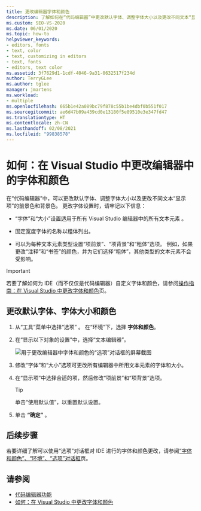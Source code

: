 ```yaml
---
title: 更改编辑器字体和颜色
description: 了解如何在“代码编辑器”中更改默认字体、调整字体大小以及更改不同文本“显示项”的前景色和背景色。
ms.custom: SEO-VS-2020
ms.date: 06/01/2020
ms.topic: how-to
helpviewer_keywords:
- editors, fonts
- text, color
- text, customizing in editors
- text, fonts
- editors, text color
ms.assetid: 3f7629d1-1cdf-4046-9a31-0632517f234d
author: TerryGLee
ms.author: tglee
manager: jmartens
ms.workload:
- multiple
ms.openlocfilehash: 665b1e42a089bc79f878c55b1be4dbf0b551f017
ms.sourcegitcommit: ae6d47b09a439cd0e13180f5e89510e3e347fd47
ms.translationtype: HT
ms.contentlocale: zh-CN
ms.lasthandoff: 02/08/2021
ms.locfileid: "99838578"
---
```

# <a name="how-to-change-fonts-and-colors-for-the-editor-in-visual-studio"></a>如何：在 Visual Studio 中更改编辑器中的字体和颜色

在“代码编辑器”中，可以更改默认字体、调整字体大小以及更改不同文本“显示项”的前景色和背景色。 更改字体设置时，请牢记以下信息：

- “字体”和“大小”设置适用于所有 Visual Studio 编辑器中的所有文本元素 。

- 固定宽度字体的名称以粗体列出。

- 可以为每种文本元素类型设置“项前景”、“项背景”和“粗体”选项。 例如，如果更改“注释”和“书签”的颜色，并为它们选择“粗体”，其他类型的文本元素不会受影响。

> [!IMPORTANT]
> 若要了解如何为 IDE（而不仅仅是代码编辑器）自定义字体和颜色，请参阅[操作指南：在 Visual Studio 中更改字体和颜色](../../ide/how-to-change-fonts-and-colors-in-visual-studio.md)页。

## <a name="change-the-default-font-face-size-and-colors"></a>更改默认字体、字体大小和颜色

1. 从“工具”菜单中选择“选项” 。 在“环境”下，选择 **字体和颜色**。

1. 在“显示以下对象的设置”中，选择“文本编辑器”。

   ![用于更改编辑器中字体和颜色的“选项”对话框的屏幕截图](../../ide/media/fonts-colors-text-editor.png "用于更改编辑器中字体和颜色的“选项”对话框的屏幕截图")

1. 修改“字体”和“大小”选项可更改所有编辑器中所用文本元素的字体和大小。

1. 在“显示项”中选择合适的项，然后修改“项前景”和“项背景”选项。

    > [!TIP]
    > 单击“使用默认值”，以重置默认设置。

1. 单击 **“确定”** 。

## <a name="next-steps"></a>后续步骤

若要详细了解可以使用“选项”对话框对 IDE 进行的字体和颜色更改，请参阅[“字体和颜色”、“环境”、“选项”对话框](../../ide/reference/fonts-and-colors-environment-options-dialog-box.md)页。

## <a name="see-also"></a>请参阅

- [代码编辑器功能](../../ide/writing-code-in-the-code-and-text-editor.md)
- [如何：在 Visual Studio 中更改字体和颜色](../../ide/how-to-change-fonts-and-colors-in-visual-studio.md)
